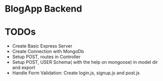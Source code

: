 # BlogApp Backend 
# TODOs 
- Create Basic Express Server
- Create Connection with MongoDb 
- Setup POST, routes in Controller
- Setup  POST, USER Schema( with the help on mongoose) in model dir and export  
- Handle Form Validation: Create login.js, signup.js and post.js